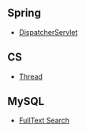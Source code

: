 ## Spring

- [DispatcherServlet](http://roach-wiki.com/doku.php?id=dispatcher-servlet)


## CS

- [Thread](http://roach-wiki.com/doku.php?id=thread)

## MySQL

- [FullText Search](http://roach-wiki.com/doku.php?id=%EC%A0%84%EB%AC%B8%EA%B2%80%EC%83%89)
